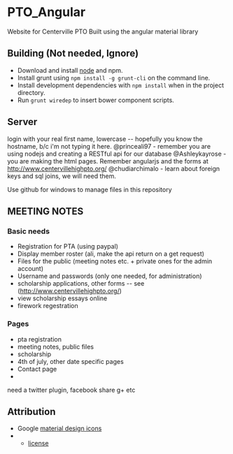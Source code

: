 # PTO_Angular #
Website for Centerville PTO
Built using the angular material library
## Building (Not needed, Ignore) ##
+ Download and install [node](http://nodejs.org/) and npm.
+ Install grunt using `npm install -g grunt-cli` on the command line.
+ Install development dependencies with `npm install` when in the project directory.
+ Run `grunt wiredep` to insert bower component scripts.

## Server ##
login with your real first name, lowercase -- hopefully you know the hostname, b/c i'm not typing it here.
@princeali97 - remember you are using nodejs and creating a RESTful api for our database
@Ashleykayrose - you are making the html pages. Remember angularjs and the forms at http://www.centervillehighpto.org/
@chudiarchimalo - learn about foreign keys and sql joins, we will need them.

Use github for windows to manage files in this repository 

## MEETING NOTES ##

### Basic needs ###
+ Registration for PTA (using paypal)
+ Display member roster (ali, make the api return on a get request)
+ Files for the public (meeting notes etc. + private ones for the admin account)
+ Username and passwords (only one needed, for administration)
+ scholarship applications, other forms -- see (http://www.centervillehighpto.org/)
+ view scholarship essays online
+ firework regestration


### Pages ###
+ pta registration
+ meeting notes, public files
+ scholarship
+ 4th of july, other date specific pages
+ Contact page
+ 

need a twitter plugin, facebook share g+ etc

## Attribution

+ Google [material design icons](https://github.com/google/material-design-icons/)
+ + [license](https://github.com/google/material-design-icons/blob/master/LICENSE)
